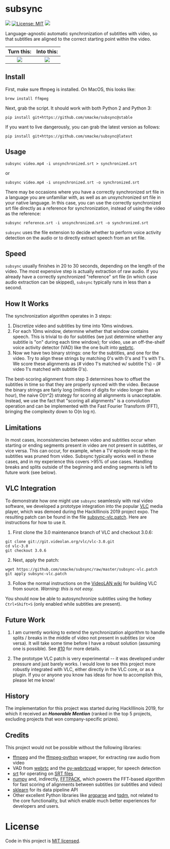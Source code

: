 subsync
=======

[![](https://github.com/smacke/subsync/workflows/CI/badge.svg)](https://github.com/smacke/subsync/actions)
[![License: MIT](https://img.shields.io/badge/License-MIT-maroon.svg)](https://opensource.org/licenses/MIT)
![](https://img.shields.io/pypi/pyversions/subsume.svg)

Language-agnostic automatic synchronization of subtitles with video, so that
subtitles are aligned to the correct starting point within the video.

Turn this:                       |  Into this:
:-------------------------------:|:-------------------------:
![](tearing-me-apart-wrong.gif)  |  ![](tearing-me-apart-correct.gif)

Install
-------
First, make sure ffmpeg is installed. On MacOS, this looks like:
~~~
brew install ffmpeg
~~~
Next, grab the script. It should work with both Python 2 and Python 3:
~~~
pip install git+https://github.com/smacke/subsync@stable
~~~
If you want to live dangerously, you can grab the latest version as follows:
~~~
pip install git+https://github.com/smacke/subsync@latest
~~~

Usage
-----
~~~
subsync video.mp4 -i unsynchronized.srt > synchronized.srt
~~~

or

~~~
subsync video.mp4 -i unsynchronized.srt -o synchronized.srt
~~~

There may be occasions where you have a correctly synchronized srt file in a
language you are unfamiliar with, as well as an unsynchronized srt file in your
native language. In this case, you can use the correctly synchronized srt file
directly as a reference for synchronization, instead of using the video as the
reference:

~~~
subsync reference.srt -i unsynchronized.srt -o synchronized.srt
~~~

`subsync` uses the file extension to decide whether to perform voice activity
detection on the audio or to directly extract speech from an srt file.

Speed
-----
`subsync` usually finishes in 20 to 30 seconds, depending on the length of the
video. The most expensive step is actually extraction of raw audio. If you
already have a correctly synchronized "reference" srt file (in which case audio
extraction can be skipped), `subsync` typically runs in less than a second.

How It Works
------------
The synchronization algorithm operates in 3 steps:
1. Discretize video and subtitles by time into 10ms windows.
2. For each 10ms window, determine whether that window contains speech.  This
   is trivial to do for subtitles (we just determine whether any subtitle is
   "on" during each time window); for video, use an off-the-shelf voice
   activity detector (VAD) like
   the one built into [webrtc](https://webrtc.org/).
3. Now we have two binary strings: one for the subtitles, and one for the
   video.  Try to align these strings by matching 0's with 0's and 1's with
   1's. We score these alignments as (# video 1's matched w/ subtitle 1's) - (#
   video 1's matched with subtitle 0's).

The best-scoring alignment from step 3 determines how to offset the subtitles
in time so that they are properly synced with the video. Because the binary
strings are fairly long (millions of digits for video longer than an hour), the
naive O(n^2) strategy for scoring all alignments is unacceptable. Instead, we
use the fact that "scoring all alignments" is a convolution operation and can
be implemented with the Fast Fourier Transform (FFT), bringing the complexity
down to O(n log n).

Limitations
-----------
In most cases, inconsistencies between video and subtitles occur when starting
or ending segments present in video are not present in subtitles, or vice versa.
This can occur, for example, when a TV episode recap in the subtitles was pruned
from video. Subsync typically works well in these cases, and in my experience
this covers >95% of use cases. Handling breaks and splits outside of the beginning
and ending segments is left to future work (see below).

VLC Integration
---------------
To demonstrate how one might use `subsync` seamlessly with real video software,
we developed a prototype integration into the popular
[VLC](https://www.videolan.org/vlc/index.html) media player, which was demoed
during the HackIllinois 2019 project expo. The resulting patch can be found in
the file
[subsync-vlc.patch](https://github.com/smacke/subsync/raw/master/subsync-vlc.patch).
Here are instructions for how to use it.

1. First clone the 3.0 maintenance branch of VLC and checkout 3.0.6:
~~~
git clone git://git.videolan.org/vlc/vlc-3.0.git
cd vlc-3.0
git checkout 3.0.6
~~~
2. Next, apply the patch:
~~~
wget https://github.com/smacke/subsync/raw/master/subsync-vlc.patch
git apply subsync-vlc.patch
~~~
3. Follow the normal instructions on the
[VideoLAN wiki](https://wiki.videolan.org/VLC_Developers_Corner/)
for building VLC from source. *Warning: this is not easy.*

You should now be able to autosynchronize subtitles using the hotkey `Ctrl+Shift+S`
(only enabled while subtitles are present).

Future Work
-----------
1. I am currently working to extend the synchronization algorithm to handle
   splits / breaks in the middle of video not present in subtitles (or vice
   versa). It will take some time before I have a robust solution (assuming one
   is possible). See [#10](https://github.com/smacke/subsync/issues/10) for
   more details.

2. The prototype VLC patch is very experimental -- it was developed under
   pressure and just barely works. I would love to see this project more
   robustly integrated with VLC, either directly in the VLC core, or as a
   plugin.  If you or anyone you know has ideas for how to accomplish this,
   please let me know!

History
-------
The implementation for this project was started during HackIllinois 2019, for
which it received an **_Honorable Mention_** (ranked in the top 5 projects,
excluding projects that won company-specific prizes).

Credits
-------
This project would not be possible without the following libraries:
- [ffmpeg](https://www.ffmpeg.org/) and the [ffmpeg-python](https://github.com/kkroening/ffmpeg-python) wrapper, for extracting raw audio from video
- VAD from [webrtc](https://webrtc.org/) and the [py-webrtcvad](https://github.com/wiseman/py-webrtcvad) wrapper, for speech detection
- [srt](https://pypi.org/project/srt/) for operating on [SRT files](https://en.wikipedia.org/wiki/SubRip#SubRip_text_file_format)
- [numpy](http://www.numpy.org/) and, indirectly, [FFTPACK](https://www.netlib.org/fftpack/), which powers the FFT-based algorithm for fast scoring of alignments between subtitles (or subtitles and video)
- [sklearn](https://scikit-learn.org/) for its data pipeline API
- Other excellent Python libraries like [argparse](https://docs.python.org/3/library/argparse.html) and [tqdm](https://tqdm.github.io/), not related to the core functionality, but which enable much better experiences for developers and users.

# License
Code in this project is [MIT licensed](https://opensource.org/licenses/MIT).

